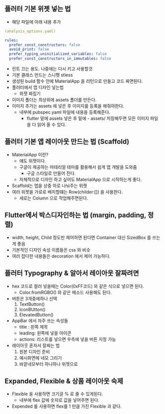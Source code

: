 ## 플러터 기본 위젯 넣는 법

- 해당 파일에 아래 내용 추가

```yaml
(analysis_options.yaml)

rules:
  prefer_const_constructors: false
  avoid_print: false
  prefer_typing_uninitialized_variables: false
  prefer_const_constructors_in_immutables: false
```

- 린트 끄는 용도. 나중에는 다시 키고 사용할것
- 기본 클래스 만드는 스니펫 stless
- 생성된 build 함수 안에 MaterialApp 을 리턴으로 만들고 코드 짜면된다.
- 플러터에서 앱 디자인 넣는법
  - 위젯 짜집기
- 이미지 폴더는 최상위에 assets 폴더를 만든다.
- 이미지 추가는 assets 에 넣은 후 이미지를 등록을 해줘야한다.
  - 내부에 pubspec.yaml 파일에 내용을 등록해준다.
    - flutter 밑에 assets 넣은 후 밑에 - assets/ 저장해두면 모든 이미지 파일을 다 읽어 올 수 있다. 

## 플러터 기본 앱 레이아웃 만드는 법 (Scaffold)

- MaterialApp 이란?
  - 얘도 위젯이다.
  - 구글이 제공하는 마테리얼 테마를 활용해서 쉽게 앱 개발을 도와줌
    - 구글 스타일로 만들어 진다.
  - 자체적으로 디자인 하고 싶어도 MaterialApp 으로 시작하는게 좋다.
- Scaffold는 앱을 상중 하로 나눠주는 위젯
- 여러 위젯을 가로로 배치할떄는 Row(childer:[]) 을 사용한다.
  - 세로는 Column 으로 작업해주면된다.

## Flutter에서 박스디자인하는 법 (margin, padding, 정렬)

- width, height, Child 정도만 제어하면 된다면 Container 대신 SizedBox 를 쓰는게 좋음
- 기본적인 디자인 속성 이름들은 css 와 비슷
- 여러 잡다한 내용들은 decoration 에서 제어 가능하다.

## 플러터 Typography & 알아서 레이아웃 잘짜려면

- hex 코드로 컬러 넣을때는 Color(0xFF코드) 와 같은 식으로 넣으면 된다.
  - Color.fromRGBO() 와 같은 메소드 사용해도 된다.
- 버튼은 3개중에하나 선택
  1. TextButton()
  2. IconBUtton()
  3. ElevatedButton()
- AppBar 에서 자주 쓰는 속성들
  - title : 왼쪽 제목
  - leading: 왼쪽에 넣을 아이콘
  - actions: 리스트를 넣으면 우측에 넣을 버튼 지정 가능
- 레이아웃 혼자서 잘짜는 법
  1. 원본 디자인 준비
  2. 예시화면에 네모 그리기
  3. 바깥네모부터 하나하나 위젯으로

## Expanded, Flexible & 상품 레이아웃 숙제

- Flexible 을 사용하면 크기글 % 로 줄 수 있게된다.
  - 내부에 flex 값에 숫자로 값을 넣어주면 된다.
- Expended 를 사용하면 flex를 1 만큼 가진 Flexible 과 같다.